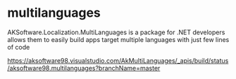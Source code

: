 # multilanguages
AKSoftware.Localization.MultiLanguages is a package for .NET developers allows them to easily build apps target multiple languages with just few lines of code

https://aksoftware98.visualstudio.com/AkMultiLanguages/_apis/build/status/aksoftware98.multilanguages?branchName=master
